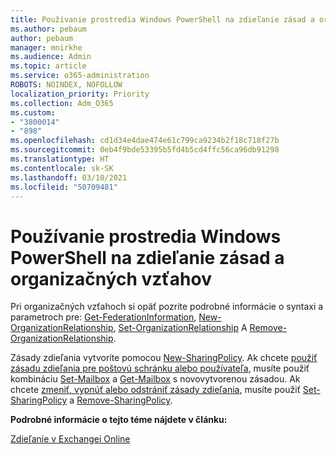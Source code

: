 ```yaml
---
title: Používanie prostredia Windows PowerShell na zdieľanie zásad a organizačných vzťahov
ms.author: pebaum
author: pebaum
manager: mnirkhe
ms.audience: Admin
ms.topic: article
ms.service: o365-administration
ROBOTS: NOINDEX, NOFOLLOW
localization_priority: Priority
ms.collection: Adm_O365
ms.custom:
- "3800014"
- "898"
ms.openlocfilehash: cd1d34e4dae474e61c799ca9234b2f18c718f27b
ms.sourcegitcommit: 0eb4f9bde53395b5fd4b5cd4ffc56ca96db91298
ms.translationtype: HT
ms.contentlocale: sk-SK
ms.lasthandoff: 03/10/2021
ms.locfileid: "50709481"
---
```

# <a name="use-powershell-for-sharing-policies-and-organization-relationships"></a>Používanie prostredia Windows PowerShell na zdieľanie zásad a organizačných vzťahov


Pri organizačných vzťahoch si opäť pozrite podrobné informácie o syntaxi a parametroch pre: [Get-FederationInformation](https://docs.microsoft.com/powershell/module/exchange/get-federationinformation), [New-OrganizationRelationship](https://docs.microsoft.com/powershell/module/exchange/new-organizationrelationship), [Set-OrganizationRelationship](https://docs.microsoft.com/powershell/module/exchange/set-organizationrelationship)  A  [Remove-OrganizationRelationship](https://docs.microsoft.com/powershell/module/exchange/remove-organizationrelationship).

Zásady zdieľania vytvoríte pomocou [New-SharingPolicy](https://docs.microsoft.com/powershell/module/exchange/new-sharingpolicy). Ak chcete [použiť zásadu zdieľania pre poštovú schránku alebo používateľa](https://docs.microsoft.com/exchange/sharing/sharing-policies/apply-a-sharing-policy#use-exchange-online-powershell-to-apply-a-sharing-policy-to-one-or-more-mailboxes), musíte použiť kombináciu [Set-Mailbox](https://docs.microsoft.com/powershell/module/exchange/set-mailbox) a [Get-Mailbox](https://docs.microsoft.com/powershell/module/exchange/get-mailbox) s novovytvorenou zásadou. Ak chcete [zmeniť, vypnúť alebo odstrániť zásady zdieľania](https://docs.microsoft.com/exchange/sharing/sharing-policies/modify-a-sharing-policy), musíte použiť [Set-SharingPolicy](https://docs.microsoft.com/powershell/module/exchange/set-sharingpolicy) a [Remove-SharingPolicy](https://docs.microsoft.com/powershell/module/exchange/remove-sharingpolicy).

**Podrobné informácie o tejto téme nájdete v článku:**

[Zdieľanie v Exchangei Online](https://docs.microsoft.com/exchange/sharing/sharing)
